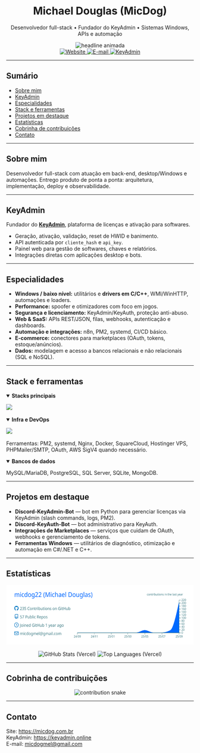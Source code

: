 <!-- HEADER -->
<div align="center">
  <h1>Michael Douglas (MicDog)</h1>
  <p>Desenvolvedor full-stack • Fundador do KeyAdmin • Sistemas Windows, APIs e automação</p>

  <!-- typing animation -->
  <picture>
    <source srcset="https://readme-typing-svg.demolab.com?font=Inter&size=18&duration=4000&pause=900&center=true&vCenter=true&width=780&lines=Full-stack+focado+em+produtos%2C+APIs+e+automa%C3%A7%C3%A3o;Drivers+em+C%2FC%2B%2B%2C+spoofer+e+otimizadores+para+Windows;SaaS+com+Python%2FFastAPI+e+PHP%2FLaravel;Integra%C3%A7%C3%B5es+com+marketplaces%2C+n8n+e+servi%C3%A7os+web" />
    <img alt="headline animada"
         src="https://readme-typing-svg.demolab.com?font=Inter&size=18&duration=4000&pause=900&center=true&vCenter=true&width=780&lines=Full-stack+focado+em+produtos%2C+APIs+e+automa%C3%A7%C3%A3o" />
  </picture>

  <br/>

  <a href="https://micdog.com.br">
    <img alt="Website" src="https://img.shields.io/badge/Website-micdog.com.br-111827?style=for-the-badge">
  </a>
  <a href="mailto:micdogmel@gmail.com">
    <img alt="E-mail" src="https://img.shields.io/badge/Contato-micdogmel%40gmail.com-D14836?style=for-the-badge&logo=gmail&logoColor=white">
  </a>
  <a href="https://keyadmin.online">
    <img alt="KeyAdmin" src="https://img.shields.io/badge/KeyAdmin-keyadmin.online-0f766e?style=for-the-badge">
  </a>
</div>

---

## Sumário
- [Sobre mim](#sobre-mim)
- [KeyAdmin](#keyadmin)
- [Especialidades](#especialidades)
- [Stack e ferramentas](#stack-e-ferramentas)
- [Projetos em destaque](#projetos-em-destaque)
- [Estatísticas](#estatísticas)
- [Cobrinha de contribuições](#cobrinha-de-contribuições)
- [Contato](#contato)

---

## Sobre mim
Desenvolvedor full-stack com atuação em back-end, desktop/Windows e automações. Entrego produto de ponta a ponta: arquitetura, implementação, deploy e observabilidade.

---

## KeyAdmin
Fundador do **[KeyAdmin](https://keyadmin.online)**, plataforma de licenças e ativação para softwares.
- Geração, ativação, validação, reset de HWID e banimento.
- API autenticada por `cliente_hash` e `api_key`.
- Painel web para gestão de softwares, chaves e relatórios.
- Integrações diretas com aplicações desktop e bots.

---

## Especialidades
- **Windows / baixo nível:** utilitários e **drivers em C/C++**, WMI/WinHTTP, automações e loaders.
- **Performance:** spoofer e otimizadores com foco em jogos.
- **Segurança e licenciamento:** KeyAdmin/KeyAuth, proteção anti-abuso.
- **Web & SaaS:** APIs REST/JSON, filas, webhooks, autenticação e dashboards.
- **Automação e integrações:** n8n, PM2, systemd, CI/CD básico.
- **E-commerce:** conectores para marketplaces (OAuth, tokens, estoque/anúncios).
- **Dados:** modelagem e acesso a bancos relacionais e não relacionais (SQL e NoSQL).

---

## Stack e ferramentas

<details open>
<summary><strong>Stacks principais</strong></summary>

<p>
  <img src="https://skillicons.dev/icons?i=python,c,cpp,cs,java,js,ts,go,rust,ruby,php,kotlin,swift,dart,scala,r,julia,haskell,elixir,erlang,clojure,ocaml,zig,nim,lua,bash,powershell,perl,crystal,solidity,wasm,objectivec,matlab,fortran,v,coffeescript,elm,haxe,groovy,fsharp,reason,deno,bun&perline=22" />
</p>

</details>

<details open>
<summary><strong>Infra e DevOps</strong></summary>

<p>
  <img src="https://skillicons.dev/icons?i=nginx,linux,docker,git,githubactions,redis&perline=10" />
</p>

Ferramentas: PM2, systemd, Nginx, Docker, SquareCloud, Hostinger VPS, PHPMailer/SMTP, OAuth, AWS SigV4 quando necessário.
</details>

<details open>
<summary><strong>Bancos de dados</strong></summary>

MySQL/MariaDB, PostgreSQL, SQL Server, SQLite, MongoDB.
</details>

---

## Projetos em destaque
- **Discord-KeyAdmin-Bot** — bot em Python para gerenciar licenças via KeyAdmin (slash commands, logs, PM2).
- **Discord-KeyAuth-Bot** — bot administrativo para KeyAuth.
- **Integrações de Marketplaces** — serviços que cuidam de OAuth, webhooks e gerenciamento de tokens.
- **Ferramentas Windows** — utilitários de diagnóstico, otimização e automação em C#/.NET e C++.

---

## Estatísticas

<!-- Summary Cards geradas pelo workflow (atualiza diariamente) -->
<p align="center">
  <img src="https://raw.githubusercontent.com/micdog22/micdog22/main/profile-summary-card-output/transparent/0-profile-details.svg" alt="Profile Details" height="160" />
  <!--<img src="https://raw.githubusercontent.com/micdog22/micdog22/main/profile-summary-card-output/transparent/3-stats.svg" alt="Stats" height="160" />
  <img src="https://raw.githubusercontent.com/micdog22/micdog22/main/profile-summary-card-output/transparent/2-most-commit-language.svg" alt="Most Commit Language" height="160" />-->
</p>

<!-- Cards do github-readme-stats (com parâmetro v para forçar refresh manual quando quiser) -->
<p align="center">
  <img height="150"
       src="https://github-readme-stats.vercel.app/api?username=micdog22&show_icons=true&include_all_commits=true&count_private=true&rank_icon=github&theme=tokyonight&v=1"
       alt="GitHub Stats (Vercel)" />
  <img height="150"
       src="https://github-readme-stats.vercel.app/api/top-langs/?username=micdog22&layout=compact&hide=css,scss,cmake&langs_count=8&theme=tokyonight&v=1"
       alt="Top Languages (Vercel)" />
</p>

---

## Cobrinha de contribuições
<!-- SVGs gerados pelo workflow .github/workflows/snake.yml -->
<p align="center">
  <picture>
    <source media="(prefers-color-scheme: dark)" srcset="https://raw.githubusercontent.com/micdog22/micdog22/output/snake-dark.svg" />
    <source media="(prefers-color-scheme: light)" srcset="https://raw.githubusercontent.com/micdog22/micdog22/output/snake-light.svg" />
    <img alt="contribution snake" src="https://raw.githubusercontent.com/micdog22/micdog22/output/snake.svg" />
  </picture>
</p>

---

## Contato
Site: https://micdog.com.br  
KeyAdmin: https://keyadmin.online  
E-mail: micdogmel@gmail.com
